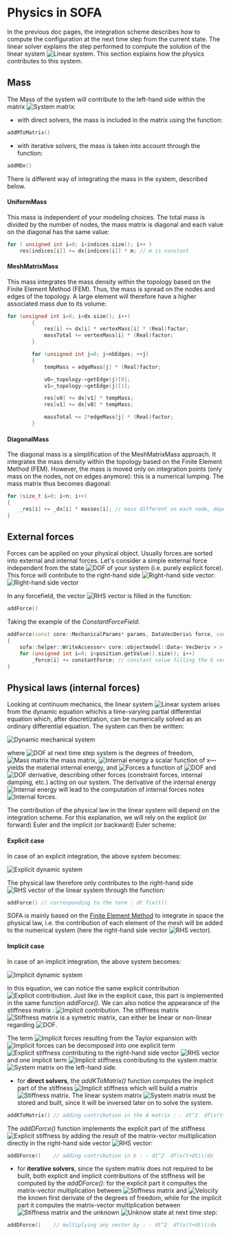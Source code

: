 Physics in SOFA
===============

In the previous doc pages, the integration scheme describes how to compute the configuration at the next time step from the current state. The linear solver explains the step performed to compute the solution of the linear system <img class="latex" src="https://latex.codecogs.com/png.latex?$$\mathbf{A}x=b$$" title="Linear system" />. This section explains how the physics contributes to this system.

Mass
----

The Mass of the system will contribute to the left-hand side within the matrix <img class="latex" src="https://latex.codecogs.com/png.latex?$$\mathbf{A}$$" title="System matrix" />:

* with direct solvers, the mass is included in the matrix using the function:
``` cpp
addMToMatrix()
```
* with iterative solvers, the mass is taken into account through the function:
``` cpp
addMDx()
```

There is different way of integrating the mass in the system, described below.


#### UniformMass ####

This mass is independent of your modeling choices. The total mass is divided by the number of nodes, the mass matrix is diagonal and each value on the diagonal has the same value:
``` cpp
for ( unsigned int i=0; i<indices.size(); i++ )
    res[indices[i]] += dx[indices[i]] * m; // m is constant
```


#### MeshMatrixMass ####

This mass integrates the mass density within the topology based on the Finite Element Method (FEM). Thus, the mass is spread on the nodes and edges of the topology. A large element will therefore have a higher associated mass due to its volume:
``` cpp
for (unsigned int i=0; i<dx.size(); i++)
        {
            res[i] += dx[i] * vertexMass[i] * (Real)factor;
            massTotal += vertexMass[i] * (Real)factor;
        }

        for (unsigned int j=0; j<nbEdges; ++j)
        {
            tempMass = edgeMass[j] * (Real)factor;

            v0=_topology->getEdge(j)[0];
            v1=_topology->getEdge(j)[1];

            res[v0] += dx[v1] * tempMass;
            res[v1] += dx[v0] * tempMass;

            massTotal += 2*edgeMass[j] * (Real)factor;
        }
```

#### DiagonalMass ####

The diagonal mass is a simplification of the MeshMatrixMass approach. It integrates the mass density within the topology based on the Finite Element Method (FEM). However, the mass is moved only on integration points (only mass on the nodes, not on edges anymore): this is a numerical lumping. The mass matrix thus becomes diagonal:
``` cpp
for (size_t i=0; i<n; i++)
{
    _res[i] += _dx[i] * masses[i]; // mass different on each node, depending on the topology
}
```



External forces
---------------

Forces can be applied on your physical object. Usually forces are sorted into external and internal forces. Let's consider a simple external force independent from the state <img class="latex" src="https://latex.codecogs.com/png.latex?$$x$$" title="DOF" /> of your system (i.e. purely explicit force). This force will contribute to the right-hand side <img class="latex" src="https://latex.codecogs.com/png.latex?$$b$$" title="Right-hand side vector" />: <img class="latex" src="https://latex.codecogs.com/png.latex?$$\mathbf{A}x=b=f_{ext}$$" title="Right-hand side vector" />

In any forcefield, the vector <img class="latex" src="https://latex.codecogs.com/png.latex?$$b$$" title="RHS vector" /> is filled in the function:
``` cpp
addForce()
```

Taking the example of the *ConstantForceField*:
``` cpp
addForce(const core::MechanicalParams* params, DataVecDeriv& force, const DataVecCoord& position, const DataVecDeriv&)
{
    sofa::helper::WriteAccessor< core::objectmodel::Data< VecDeriv > > _force = force;
	for (unsigned int i=0; i<position.getValue().size(); i++)
		_force[i] += constantForce; // constant value filling the b vector
}
```


Physical laws (internal forces)
-------------------------------

Looking at continuum mechanics, the linear system <img class="latex" src="https://latex.codecogs.com/png.latex?$$\mathbf{A}x=b$$" title="Linear system" /> arises from the dynamic equation whichis a time-varying partial differential equation which, after discretization, can be numerically solved as an ordinary differential equation. The system can then be written:

<img class="latex" src="https://latex.codecogs.com/png.latex?$$\mathbf{M}\ddot{x}=f_{ext}-\textstyle\frac{\partial%20E}{\partial%20x}$$" title="Dynamic mechanical system" />

where <img class="latex" src="https://latex.codecogs.com/png.latex?$$x$$" title="DOF at next time step system" /> is the degrees of freedom, <img class="latex" src="https://latex.codecogs.com/png.latex?$$\mathbf{M}$$" title="Mass matrix" /> the mass matrix, <img class="latex" src="https://latex.codecogs.com/png.latex?$$E$$" title="Internal energy" /> a scalar function of x—yields the material internal energy, and <img class="latex" src="https://latex.codecogs.com/png.latex?$$f$$" title="Forces" /> a function of <img class="latex" src="https://latex.codecogs.com/png.latex?$$x$$" title="DOF" /> and <img class="latex" src="https://latex.codecogs.com/png.latex?$$\dot{x}$$" title="DOF derivative" />, describing other forces (constraint forces, internal damping, etc.) acting on our system. The derivative of the internal energy <img class="latex" src="https://latex.codecogs.com/png.latex?$$E$$" title="Internal energy" /> will lead to the computation of internal forces notes <img class="latex" src="https://latex.codecogs.com/png.latex?$$f=-\textstyle\frac{\partial%20E}{\partial%20x}$$" title="Internal forces" />.

The contribution of the physical law in the linear system will depend on the integration scheme. For this explanation, we will rely on the explicit (or forward) Euler and the implicit (or backward) Euler scheme:

#### Explicit case ####

In case of an explicit integration, the above system becomes:

<img class="latex" src="https://latex.codecogs.com/png.latex?$$\mathbf{M}\Delta%20v=dt\left(f(x(t))\right)$$" title="Explicit dynamic system" />

The physical law therefore only contributes to the right-hand side <img class="latex" src="https://latex.codecogs.com/png.latex?$$b$$" title="RHS vector" /> of the linear system through the function:

``` cpp
addForce() // corresponding to the term : dt f(x(t))
```
SOFA is mainly based on the [Finite Element Method](https://en.wikipedia.org/wiki/Finite_element_method) to integrate in space the physical law, i.e. the contribution of each element of the mesh will be added to the numerical system (here the right-hand side vector <img class="latex" src="https://latex.codecogs.com/png.latex?$$b$$" title="RHS vector" />). 


#### Implicit case ####

In case of an implicit integration, the above system becomes:

<img class="latex" src="https://latex.codecogs.com/png.latex?$$\mathbf{M}\Delta%20v=dt\left(f(x(t))+\textstyle\frac{\partial%20f}{\partial%20x}\Delta%20x+\textstyle\frac{\partial%20f}{\partial%20v}\Delta%20v\right)$$" title="Implicit dynamic system" />

In this equation, we can notice the same explicit contribution <img class="latex" src="https://latex.codecogs.com/png.latex?$$dt\left(f(x(t))\right)$$" title="Explicit contribution" />. Just like in the explicit case, this part is implemented in the same function _addForce()_. We can also notice the appearance of the stiffness matrix : <img class="latex" src="https://latex.codecogs.com/png.latex?$$\mathbf{K}_{ij}=\textstyle\frac{\partial%20f_i}{\partial%20x_j}$$" title="Implicit contribution" />. The stiffness matrix <img class="latex" src="https://latex.codecogs.com/png.latex?$$\mathbf{K}$$" title="Stiffness matrix" /> is a symetric matrix, can either be linear or non-linear regarding <img class="latex" src="https://latex.codecogs.com/png.latex?$$x$$" title="DOF" />.

The term <img class="latex" src="https://latex.codecogs.com/png.latex?$$dt\textstyle\frac{\partial%20f}{\partial%20x}\Delta%20x$$" title="Implicit forces" /> resulting from the Taylor expansion with <img class="latex" src="https://latex.codecogs.com/png.latex?$$\Delta%20x=dt(v+\Delta%20v)$$" title="Implicit forces" /> can be decomposed into one explicit term <img class="latex" src="https://latex.codecogs.com/png.latex?$$dt^2\textstyle\frac{\partial%20f}{\partial%20x}v$$" title="Explicit stiffness" /> contributing to the right-hand side vector <img class="latex" src="https://latex.codecogs.com/png.latex?$$b$$" title="RHS vector" /> and one implicit term <img class="latex" src="https://latex.codecogs.com/png.latex?$$dt^2\textstyle\frac{\partial%20f}{\partial%20x}\Delta%20v$$" title="Implicit stiffness" /> contributing to the system matrix <img class="latex" src="https://latex.codecogs.com/png.latex?$$\mathbf{A}$$" title="System matrix" /> on the left-hand side.


* for **direct solvers**, the *addKToMatrix()* function computes the implicit part of the stiffness <img class="latex" src="https://latex.codecogs.com/png.latex?$$dt^2\textstyle\frac{\partial%20f}{\partial%20x}\Delta%20v$$" title="Implicit stiffness" /> which will build a matrix <img class="latex" src="https://latex.codecogs.com/png.latex?$$\mathbf{K}$$" title="Stiffness matrix" />. The linear system matrix <img class="latex" src="https://latex.codecogs.com/png.latex?$$\mathbf{A}$$" title="System matrix" /> must be stored and built, since it will be inversed later on to solve the system.
``` cpp
addKToMatrix() // adding contribution in the A matrix : - dt^2  df(x(t+dt))/dx
```
The *addDForce()* function implements the explicit part of the stiffness <img class="latex" src="https://latex.codecogs.com/png.latex?$$dt^2\textstyle\frac{\partial%20f}{\partial%20x}v$$" title="Explicit stiffness" /> by adding the result of the matrix-vector multiplication directly in the right-hand side vector <img class="latex" src="https://latex.codecogs.com/png.latex?$$b$$" title="RHS vector" />:
``` cpp
addDForce()    // adding contribution in b : - dt^2  df(x(t+dt))/dx
```


* for **iterative solvers**, since the system matrix does not required to be built, both explicit and implicit contributions of the stiffness will be computed by the *addDForce()*: for the explicit part it compultes the matrix-vector multiplication between <img class="latex" src="https://latex.codecogs.com/png.latex?$$\mathbf{K}$$" title="Stiffness matrix" /> and <img class="latex" src="https://latex.codecogs.com/png.latex?$$v$$" title="Velocity" /> the known first derivate of the degrees of freedom, while for the implicit part it computes the matrix-vector multiplication between <img class="latex" src="https://latex.codecogs.com/png.latex?$$\mathbf{K}$$" title="Stiffness matrix" /> and the unknown <img class="latex" src="https://latex.codecogs.com/png.latex?$$\Delta%20v$$" title="Unknow state at next time step" />:
``` cpp
addDForce()    // multiplying any vector by : - dt^2  df(x(t+dt))/dx
```
